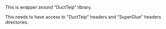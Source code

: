 
This is wrapper around "DuctTeip" library.

This needs to have access to "DuctTeip" headers and "SuperGlue" headers directories.


